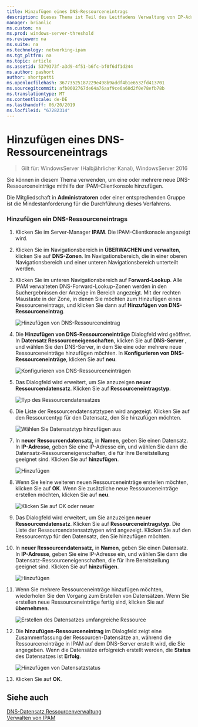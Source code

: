```yaml
---
title: Hinzufügen eines DNS-Ressourceneintrags
description: Dieses Thema ist Teil des Leitfadens Verwaltung von IP-Adressverwaltung (IPAM) in Windows Server 2016.
manager: brianlic
ms.custom: na
ms.prod: windows-server-threshold
ms.reviewer: na
ms.suite: na
ms.technology: networking-ipam
ms.tgt_pltfrm: na
ms.topic: article
ms.assetid: 5379373f-a3d9-4f51-b6fc-bf0f6df1d244
ms.author: pashort
author: shortpatti
ms.openlocfilehash: 36773525187229e498b9addf4b1e6532fd413701
ms.sourcegitcommit: afb0602767de64a76aaf9ce6a60d2f0e78efb78b
ms.translationtype: MT
ms.contentlocale: de-DE
ms.lasthandoff: 06/20/2019
ms.locfileid: "67282314"
---
```

# <a name="add-a-dns-resource-record"></a>Hinzufügen eines DNS-Ressourceneintrags

>Gilt für: WindowsServer (Halbjährlicher Kanal), WindowsServer 2016

Sie können in diesem Thema verwenden, um eine oder mehrere neue DNS-Ressourceneinträge mithilfe der IPAM-Clientkonsole hinzufügen.  
  
Die Mitgliedschaft in **Administratoren** oder einer entsprechenden Gruppe ist die Mindestanforderung für die Durchführung dieses Verfahrens.  
  
### <a name="to-add-a-dns-resource-record"></a>Hinzufügen ein DNS-Ressourceneintrags  
  
1.  Klicken Sie im Server-Manager **IPAM**. Die IPAM-Clientkonsole angezeigt wird.  
  
2.  Klicken Sie im Navigationsbereich in **ÜBERWACHEN und verwalten**, klicken Sie auf **DNS-Zonen**.  Im Navigationsbereich, die in einer oberen Navigationsbereich und einer unteren Navigationsbereich unterteilt werden.  
  
3.  Klicken Sie im unteren Navigationsbereich auf **Forward-Lookup**. Alle IPAM verwalteten DNS-Forward-Lookup-Zonen werden in den Suchergebnissen der Anzeige im Bereich angezeigt. Mit der rechten Maustaste in der Zone, in denen Sie möchten zum Hinzufügen eines Ressourceneintrags, und klicken Sie dann auf **Hinzufügen von DNS-Ressourceneintrag**.  
  
    ![Hinzufügen von DNS-Ressourceneintrag](../../media/Add-a-DNS-Resource-Record/ipam_DNSrr_01.jpg)
  
4.  Die **Hinzufügen von DNS-Ressourceneinträge** Dialogfeld wird geöffnet. In **Datensatz Ressourceneigenschaften**, klicken Sie auf **DNS-Server** , und wählen Sie den DNS-Server, in dem Sie eine oder mehrere neue Ressourceneinträge hinzufügen möchten. In **Konfigurieren von DNS-Ressourceneinträge**, klicken Sie auf **neu**.  
  
    ![Konfigurieren von DNS-Ressourceneinträgen](../../media/Add-a-DNS-Resource-Record/ipam_DNSrr_02.jpg)  
  
5.  Das Dialogfeld wird erweitert, um Sie anzuzeigen **neuer Ressourcendatensatz**. Klicken Sie auf **Ressourceneintragstyp**.  
  
    ![Typ des Ressourcendatensatzes](../../media/Add-a-DNS-Resource-Record/ipam_DNSrr_03.jpg)  
  
6.  Die Liste der Ressourcendatensatztypen wird angezeigt. Klicken Sie auf den Ressourcentyp für den Datensatz, den Sie hinzufügen möchten.  
  
    ![Wählen Sie Datensatztyp hinzufügen aus](../../media/Add-a-DNS-Resource-Record/ipam_DNSrr_04.jpg)  
  
7.  In **neuer Ressourcendatensatz,** in **Namen**, geben Sie einen Datensatz. In **IP-Adresse**, geben Sie eine IP-Adresse ein, und wählen Sie dann die Datensatz-Ressourceneigenschaften, die für Ihre Bereitstellung geeignet sind. Klicken Sie auf **hinzufügen**.  
  
    ![Hinzufügen](../../media/Add-a-DNS-Resource-Record/ipam_DNSrr_06.jpg)  
  
8.  Wenn Sie keine weiteren neuen Ressourceneinträge erstellen möchten, klicken Sie auf **OK**. Wenn Sie zusätzliche neue Ressourceneinträge erstellen möchten, klicken Sie auf **neu**.  
  
    ![Klicken Sie auf OK oder neuer](../../media/Add-a-DNS-Resource-Record/ipam_DNSrr_r2_01.jpg)
  
9. Das Dialogfeld wird erweitert, um Sie anzuzeigen **neuer Ressourcendatensatz**. Klicken Sie auf **Ressourceneintragstyp**. Die Liste der Ressourcendatensatztypen wird angezeigt. Klicken Sie auf den Ressourcentyp für den Datensatz, den Sie hinzufügen möchten.  
  
10. In **neuer Ressourcendatensatz,** in **Namen**, geben Sie einen Datensatz. In **IP-Adresse**, geben Sie eine IP-Adresse ein, und wählen Sie dann die Datensatz-Ressourceneigenschaften, die für Ihre Bereitstellung geeignet sind. Klicken Sie auf **hinzufügen**.  
  
    ![Hinzufügen](../../media/Add-a-DNS-Resource-Record/ipam_DNSrr_r2_02.jpg)  
  
11. Wenn Sie mehrere Ressourceneinträge hinzufügen möchten, wiederholen Sie den Vorgang zum Erstellen von Datensätzen. Wenn Sie erstellen neue Ressourceneinträge fertig sind, klicken Sie auf **übernehmen**.  
  
    ![Erstellen des Datensatzes umfangreiche Ressource](../../media/Add-a-DNS-Resource-Record/ipam_DNSrr_r2_03.jpg)  
  
12. Die **hinzufügen-Ressourceneintrag** im Dialogfeld zeigt eine Zusammenfassung der Ressourcen-Datensätze an, während die Ressourceneinträge in IPAM auf dem DNS-Server erstellt wird, die Sie angegeben. Wenn die Datensätze erfolgreich erstellt werden, die **Status** des Datensatzes ist **Erfolg**.  
  
    ![Hinzufügen von Datensatzstatus](../../media/Add-a-DNS-Resource-Record/ipam_DNSrr_r2_04.jpg)  
  
13. Klicken Sie auf **OK**.  
  
## <a name="see-also"></a>Siehe auch  
[DNS-Datensatz Ressourcenverwaltung](DNS-Resource-Record-Management.md)  
[Verwalten von IPAM](Manage-IPAM.md)  
  


